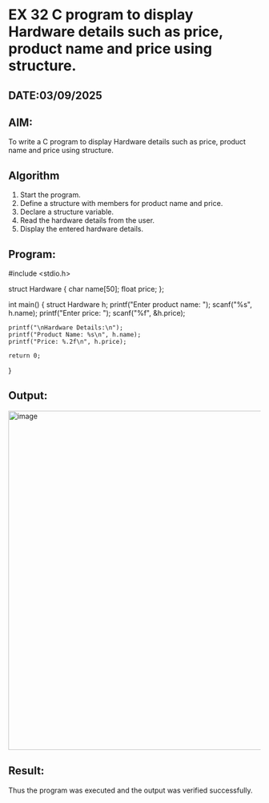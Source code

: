 # EX 32 C program to display Hardware details such as price, product name and price using structure.
## DATE:03/09/2025
## AIM:
To write a C program to display Hardware details such as price, product name and price using structure.

## Algorithm
1. Start the program.
2. Define a structure with members for product name and price.
3. Declare a structure variable.
4. Read the hardware details from the user.
5. Display the entered hardware details. 

## Program:
#include <stdio.h>

struct Hardware {
    char name[50];
    float price;
};

int main() {
    struct Hardware h;
    printf("Enter product name: ");
    scanf("%s", h.name);
    printf("Enter price: ");
    scanf("%f", &h.price);

    printf("\nHardware Details:\n");
    printf("Product Name: %s\n", h.name);
    printf("Price: %.2f\n", h.price);

    return 0;
}


## Output:

<img width="1390" height="677" alt="image" src="https://github.com/user-attachments/assets/c8cb5a0e-5739-4ebd-a6a5-2cc09f57216c" />


## Result:
Thus the program was executed and the output was verified successfully.
